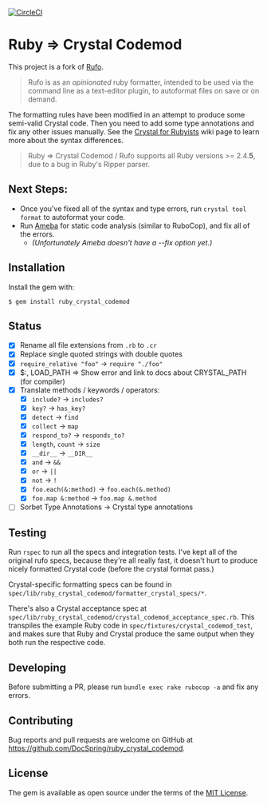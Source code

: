 [![CircleCI](https://circleci.com/gh/DocSpring/ruby_crystal_codemod.svg?style=svg)](https://circleci.com/gh/DocSpring/ruby_crystal_codemod)

# Ruby => Crystal Codemod

This project is a fork of [Rufo](https://github.com/ruby-formatter/rufo).

> Rufo is as an _opinionated_ ruby formatter, intended to be used via the command line as a text-editor plugin, to autoformat files on save or on demand.

The formatting rules have been modified in an attempt to produce some semi-valid Crystal code. Then you need to add some type annotations and fix any other issues manually. See the [Crystal for Rubyists](https://github.com/crystal-lang/crystal/wiki/Crystal-for-Rubyists) wiki page to learn more about the syntax differences.

> Ruby => Crystal Codemod / Rufo supports all Ruby versions >= 2.4.**5**, due to a bug in Ruby's Ripper parser.

## Next Steps:

* Once you've fixed all of the syntax and type errors, run `crystal tool format` to autoformat your code.
* Run [Ameba](https://github.com/crystal-ameba/ameba) for static code analysis (similar to RuboCop), and fix all of the errors.
  * *(Unfortunately Ameba doesn't have a --fix option yet.)*

## Installation

Install the gem with:

```
$ gem install ruby_crystal_codemod
```

## Status

- [x] Rename all file extensions from `.rb` to `.cr`
- [x] Replace single quoted strings with double quotes
- [x] `require_relative "foo"` -> `require "./foo"`
- [x] $:, LOAD_PATH => Show error and link to docs about CRYSTAL_PATH (for compiler)
- [x] Translate methods / keywords / operators:
  - [x] `include?` -> `includes?`
  - [x] `key?` -> `has_key?`
  - [x] `detect` -> `find`
  - [x] `collect` -> `map`
  - [x] `respond_to?` -> `responds_to?`
  - [x] `length`, `count` -> `size`
  - [x] `__dir__` -> `__DIR__`
  - [x] `and` -> `&&`
  - [x] `or` -> `||`
  - [x] `not` -> `!`
  - [x] `foo.each(&:method)` -> `foo.each(&.method)`
  - [x] `foo.map &:method` -> `foo.map &.method`
- [ ] Sorbet Type Annotations -> Crystal type annotations

## Testing

Run `rspec` to run all the specs and integration tests. I've kept all of the original rufo specs, because they're all really fast, it doesn't hurt to produce nicely formatted Crystal code (before the crystal format pass.)

Crystal-specific formatting specs can be found in `spec/lib/ruby_crystal_codemod/formatter_crystal_specs/*`.

There's also a Crystal acceptance spec at `spec/lib/ruby_crystal_codemod/crystal_codemod_acceptance_spec.rb`.
This transpiles the example Ruby code in `spec/fixtures/crystal_codemod_test`, and makes sure that Ruby
and Crystal produce the same output when they both run the respective code.

## Developing

Before submitting a PR, please run `bundle exec rake rubocop -a` and fix any errors.

## Contributing

Bug reports and pull requests are welcome on GitHub at https://github.com/DocSpring/ruby_crystal_codemod.

## License

The gem is available as open source under the terms of the [MIT License](http://opensource.org/licenses/MIT).
